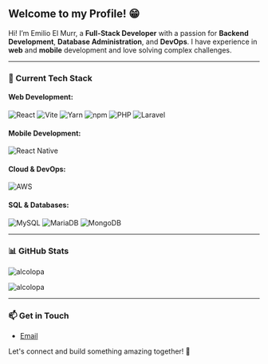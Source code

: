 ## Welcome to my Profile! 😁

Hi! I’m Emilio El Murr, a **Full-Stack Developer** with a passion for **Backend Development**, **Database Administration**, and **DevOps**. I have experience in **web** and **mobile** development and love solving complex challenges.

---

### 🚀 Current Tech Stack

#### **Web Development:**

![React](https://img.shields.io/badge/React-20232A?style=for-the-badge&logo=react&logoColor=61DAFB) 
  ![Vite](https://img.shields.io/badge/Vite-B73BFE?style=for-the-badge&logo=vite&logoColor=FFD62E) 
  ![Yarn](https://img.shields.io/badge/Yarn-2C8EBB?style=for-the-badge&logo=yarn&logoColor=white) 
  ![npm](https://img.shields.io/badge/npm-CB3837?style=for-the-badge&logo=npm&logoColor=white) 
  ![PHP](https://img.shields.io/badge/PHP-777BB4?style=for-the-badge&logo=php&logoColor=white) 
  ![Laravel](https://img.shields.io/badge/LARAVEL-f55247?style=for-the-badge&logo=Laravel&logoColor=white) 

#### **Mobile Development:**

![React Native](https://img.shields.io/badge/React_Native-20232A?style=for-the-badge&logo=react&logoColor=61DAFB)

#### **Cloud & DevOps:**

![AWS](https://img.shields.io/badge/AWS-232F3E?style=for-the-badge&logo=amazonwebservices&logoColor=White) 

#### **SQL & Databases:**

![MySQL](https://img.shields.io/badge/MySQL-4479A1?style=for-the-badge&logo=mysql&logoColor=white)
  ![MariaDB](https://img.shields.io/badge/MariaDB-003545?style=for-the-badge&logo=mariadb&logoColor=white)
  ![MongoDB](https://img.shields.io/badge/MongoDB-47A248?style=for-the-badge&logo=mongodb&logoColor=white)

---

### 📊 GitHub Stats

<p><img align="center" src="https://github-readme-stats.vercel.app/api/top-langs?username=alcolopa&show_icons=true&theme=tokyonight&locale=en&layout=compact" alt="alcolopa" /></p>

<p><img align="center" src="https://github-readme-stats.vercel.app/api?username=alcolopa&show_icons=true&locale=en&theme=tokyonight" alt="alcolopa" /></p>

---

### 📫 Get in Touch

- [Email](mailto:dev@emilioelmurr.com)

Let's connect and build something amazing together! 🚀
